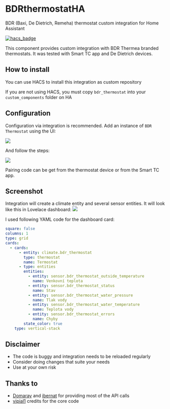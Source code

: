 # BDRthermostatHA
BDR (Baxi, De Dietrich, Remeha) thermostat custom integration for Home Assistant

[![hacs_badge](https://img.shields.io/badge/HACS-Custom-41BDF5.svg?style=for-the-badge)](https://github.com/hacs/integration)

This component provides custom integration with BDR Thermea branded thermostats. It was tested with Smart TC app and De Dietrich devices.

## How to install
You can use HACS to install this integration as custom repository

If you are not using HACS, you must copy `bdr_thermostat` into your `custom_components` folder on HA

## Configuration
Configuration via integration is recommended. Add an instance of `BDR Thermostat` using the UI:

![](https://github.com/freitdav/BDRthermostatHA/blob/main/pictures/integration.PNG?raw=true)

And follow the steps:

![](https://github.com/freitdav/BDRthermostatHA/blob/main/pictures/setup.PNG?raw=true)


Pairing code can be get from the thermostat device or from the Smart TC app.

## Screenshot
Integration will create a climate entity and several sensor entities. It will look like this in Lovelace dashboard:
![](https://github.com/freitdav/BDRthermostatHA/blob/main/pictures/dashboard.PNG?raw=true)

I used following YAML code for the dashboard card:
```yaml
square: false
columns: 1
type: grid
cards:
  - cards:
      - entity: climate.bdr_thermostat
        type: thermostat
        name: Termostat
      - type: entities
        entities:
          - entity: sensor.bdr_thermostat_outside_temperature
            name: Venkovní teplota
          - entity: sensor.bdr_thermostat_status
            name: Stav
          - entity: sensor.bdr_thermostat_water_pressure
            name: Tlak vody
          - entity: sensor.bdr_thermostat_water_temperature
            name: Teplota vody
          - entity: sensor.bdr_thermostat_errors
            name: Chyby
        state_color: true
    type: vertical-stack
```

## Disclaimer
- The code is buggy and integration needs to be reloaded regularly
- Consider doing changes that suite your needs
- Use at your own risk

## Thanks to
- [Domaray](https://community.home-assistant.io/u/Domaray) and [ibernat](https://community.home-assistant.io/u/ibernat) for providing most of the API calls
- [vipial1](https://raw.githubusercontent.com/vipial1/) credits for the core code
